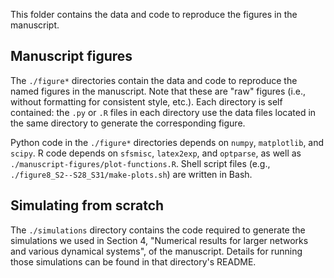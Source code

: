 This folder contains the data and code to reproduce the figures in the manuscript.

## Manuscript figures

The `./figure*` directories contain the data and code to reproduce the named figures in the manuscript. Note that these are "raw" figures (i.e., without formatting for consistent style, etc.). Each directory is self contained: the `.py` or `.R` files in each directory use the data files located in the same directory to generate the corresponding figure.

Python code in the `./figure*` directories depends on `numpy`, `matplotlib`, and `scipy`. R code depends on `sfsmisc`, `latex2exp`, and `optparse`, as well as `./manuscript-figures/plot-functions.R`. Shell script files (e.g., `./figure8_S2--S28_S31/make-plots.sh`) are written in Bash.

## Simulating from scratch

The `./simulations` directory contains the code required to generate the simulations we used in Section 4, "Numerical results for larger networks and various dynamical systems", of the manuscript. Details for running those simulations can be found in that directory's README.

